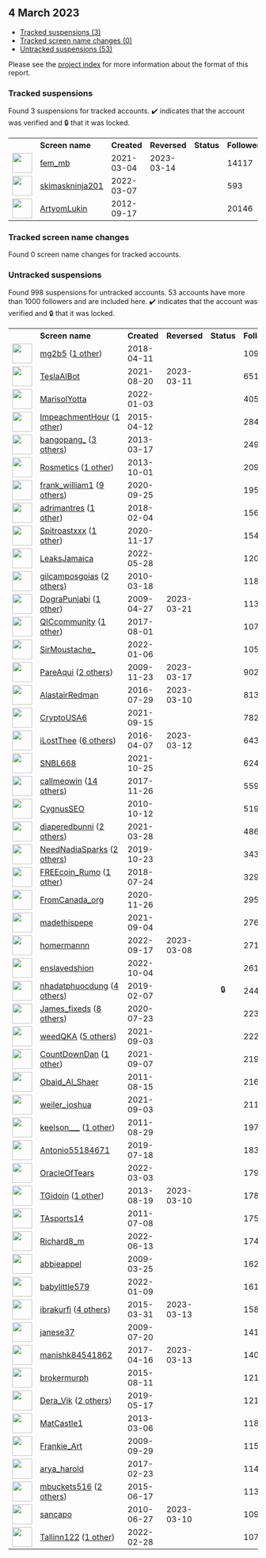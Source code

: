##  4 March 2023

* [Tracked suspensions (3)](#tracked-suspensions)
* [Tracked screen name changes (0)](#tracked-screen-name-changes)
* [Untracked suspensions (53)](#untracked-suspensions)

Please see the [project index](https://github.com/travisbrown/twitter-watch) for more information about the format of this report.

### Tracked suspensions

Found 3 suspensions for tracked accounts.
  ✔️ indicates that the account was verified and 🔒 that it was locked.

<table>
    <tr>
        <th></th>
        <th align="left">Screen name</th>
        <th align="left">Created</th>
        <th align="left">Reversed</th>
        <th align="left">Status</th>
        <th align="left">Followers</th>
        <th align="left">Ranking</th></tr>
    </tr>
        <tr>
            <td><a href="https://twitter.com/intent/user?user_id=1367348957958012930">
                <img src="https://pbs.twimg.com/profile_images/1568740885944307712/Kr8KJ633_normal.jpg" width="40px" height="40px" align="center"/></a>
            </td>
            <td>
                <a href="https://twitter.com/fem_mb">fem_mb</a></td>
            <td>2021-03-04</td>
            <td>2023-03-14</td>
            <td align="center"></td>
            <td>14117</td>
            <td>647</td>
        </tr>
        <tr>
            <td><a href="https://twitter.com/intent/user?user_id=1500692290062491650">
                <img src="https://pbs.twimg.com/profile_images/1538372975367421952/rg4FQskq_normal.jpg" width="40px" height="40px" align="center"/></a>
            </td>
            <td>
                <a href="https://twitter.com/skimaskninja201">skimaskninja201</a></td>
            <td>2022-03-07</td>
            <td></td>
            <td align="center"></td>
            <td>593</td>
            <td>70776</td>
        </tr>
        <tr>
            <td><a href="https://twitter.com/intent/user?user_id=828764756">
                <img src="https://pbs.twimg.com/profile_images/2619243061/yws0v8xjzmpmckpk8c4j_normal.jpeg" width="40px" height="40px" align="center"/></a>
            </td>
            <td>
                <a href="https://twitter.com/ArtyomLukin">ArtyomLukin</a></td>
            <td>2012-09-17</td>
            <td></td>
            <td align="center"></td>
            <td>20146</td>
            <td>73915</td>
        </tr></table>

### Tracked screen name changes

Found 0 screen name changes for tracked accounts.

### Untracked suspensions

Found 998 suspensions for untracked accounts.
53 accounts have more than 1000 followers and are included here.
  ✔️ indicates that the account was verified and 🔒 that it was locked.

<table>
    <tr>
        <th></th>
        <th align="left">Screen name</th>
        <th align="left">Created</th>
        <th align="left">Reversed</th>
        <th align="left">Status</th>
        <th align="left">Followers</th>
    </tr>
        <tr>
            <td><a href="https://twitter.com/intent/user?user_id=983917124648255490">
                <img src="https://pbs.twimg.com/profile_images/1128096156276248576/XxViZQMT_normal.jpg" width="40px" height="40px" align="center"/></a>
            </td>
            <td>
                <a href="https://twitter.com/mg2b5">mg2b5</a>&nbsp;(<a href="https://api.memory.lol/v1/tw/id/983917124648255490">1 other</a>)&nbsp;</td>
            <td>2018-04-11</td>
            <td></td>
            <td align="center"></td>
            <td>1099851</td>
        </tr>
        <tr>
            <td><a href="https://twitter.com/intent/user?user_id=1428789207825256453">
                <img src="https://pbs.twimg.com/profile_images/1594450983484067840/b2tM8AEb_normal.jpg" width="40px" height="40px" align="center"/></a>
            </td>
            <td>
                <a href="https://twitter.com/TeslaAIBot">TeslaAIBot</a></td>
            <td>2021-08-20</td>
            <td>2023-03-11</td>
            <td align="center"></td>
            <td>65130</td>
        </tr>
        <tr>
            <td><a href="https://twitter.com/intent/user?user_id=1477981246663770116">
                <img src="https://pbs.twimg.com/profile_images/1478014611567771649/yzzYsgnr_normal.jpg" width="40px" height="40px" align="center"/></a>
            </td>
            <td>
                <a href="https://twitter.com/MarisolYotta">MarisolYotta</a></td>
            <td>2022-01-03</td>
            <td></td>
            <td align="center"></td>
            <td>40584</td>
        </tr>
        <tr>
            <td><a href="https://twitter.com/intent/user?user_id=3159954231">
                <img src="https://pbs.twimg.com/profile_images/1306689720928346125/ekIo1xnI_normal.jpg" width="40px" height="40px" align="center"/></a>
            </td>
            <td>
                <a href="https://twitter.com/ImpeachmentHour">ImpeachmentHour</a>&nbsp;(<a href="https://api.memory.lol/v1/tw/id/3159954231">1 other</a>)&nbsp;</td>
            <td>2015-04-12</td>
            <td></td>
            <td align="center"></td>
            <td>28436</td>
        </tr>
        <tr>
            <td><a href="https://twitter.com/intent/user?user_id=1274202835">
                <img src="https://pbs.twimg.com/profile_images/1588150281274916865/Lvr2rP2b_normal.jpg" width="40px" height="40px" align="center"/></a>
            </td>
            <td>
                <a href="https://twitter.com/bangopang_">bangopang_</a>&nbsp;(<a href="https://api.memory.lol/v1/tw/id/1274202835">3 others</a>)&nbsp;</td>
            <td>2013-03-17</td>
            <td></td>
            <td align="center"></td>
            <td>24947</td>
        </tr>
        <tr>
            <td><a href="https://twitter.com/intent/user?user_id=1924888399">
                <img src="https://pbs.twimg.com/profile_images/1556258069784526848/QkgJmbzi_normal.jpg" width="40px" height="40px" align="center"/></a>
            </td>
            <td>
                <a href="https://twitter.com/Rosmetics">Rosmetics</a>&nbsp;(<a href="https://api.memory.lol/v1/tw/id/1924888399">1 other</a>)&nbsp;</td>
            <td>2013-10-01</td>
            <td></td>
            <td align="center"></td>
            <td>20901</td>
        </tr>
        <tr>
            <td><a href="https://twitter.com/intent/user?user_id=1309309435458846721">
                <img src="https://pbs.twimg.com/profile_images/1581485499285471232/lJlhtBHv_normal.jpg" width="40px" height="40px" align="center"/></a>
            </td>
            <td>
                <a href="https://twitter.com/frank_william1">frank_william1</a>&nbsp;(<a href="https://api.memory.lol/v1/tw/id/1309309435458846721">9 others</a>)&nbsp;</td>
            <td>2020-09-25</td>
            <td></td>
            <td align="center"></td>
            <td>19562</td>
        </tr>
        <tr>
            <td><a href="https://twitter.com/intent/user?user_id=960277892142915584">
                <img src="https://pbs.twimg.com/profile_images/1510436005647687693/7DzCX6pR_normal.jpg" width="40px" height="40px" align="center"/></a>
            </td>
            <td>
                <a href="https://twitter.com/adrimantres">adrimantres</a>&nbsp;(<a href="https://api.memory.lol/v1/tw/id/960277892142915584">1 other</a>)&nbsp;</td>
            <td>2018-02-04</td>
            <td></td>
            <td align="center"></td>
            <td>15654</td>
        </tr>
        <tr>
            <td><a href="https://twitter.com/intent/user?user_id=1328626770279542786">
                <img src="https://pbs.twimg.com/profile_images/1597187720794853377/oVKoWEO9_normal.jpg" width="40px" height="40px" align="center"/></a>
            </td>
            <td>
                <a href="https://twitter.com/Spitroastxxx">Spitroastxxx</a>&nbsp;(<a href="https://api.memory.lol/v1/tw/id/1328626770279542786">1 other</a>)&nbsp;</td>
            <td>2020-11-17</td>
            <td></td>
            <td align="center"></td>
            <td>15489</td>
        </tr>
        <tr>
            <td><a href="https://twitter.com/intent/user?user_id=1530567924209041408">
                <img src="https://pbs.twimg.com/profile_images/1530568782661529605/8pCWtCgU_normal.jpg" width="40px" height="40px" align="center"/></a>
            </td>
            <td>
                <a href="https://twitter.com/LeaksJamaica">LeaksJamaica</a></td>
            <td>2022-05-28</td>
            <td></td>
            <td align="center"></td>
            <td>12010</td>
        </tr>
        <tr>
            <td><a href="https://twitter.com/intent/user?user_id=124293813">
                <img src="https://pbs.twimg.com/profile_images/1461741831889301515/-hTfoBD__normal.jpg" width="40px" height="40px" align="center"/></a>
            </td>
            <td>
                <a href="https://twitter.com/gilcamposgoias">gilcamposgoias</a>&nbsp;(<a href="https://api.memory.lol/v1/tw/id/124293813">2 others</a>)&nbsp;</td>
            <td>2010-03-18</td>
            <td></td>
            <td align="center"></td>
            <td>11885</td>
        </tr>
        <tr>
            <td><a href="https://twitter.com/intent/user?user_id=35694762">
                <img src="https://pbs.twimg.com/profile_images/1533440211480326146/VOgDZuyE_normal.jpg" width="40px" height="40px" align="center"/></a>
            </td>
            <td>
                <a href="https://twitter.com/DograPunjabi">DograPunjabi</a>&nbsp;(<a href="https://api.memory.lol/v1/tw/id/35694762">1 other</a>)&nbsp;</td>
            <td>2009-04-27</td>
            <td>2023-03-21</td>
            <td align="center"></td>
            <td>11396</td>
        </tr>
        <tr>
            <td><a href="https://twitter.com/intent/user?user_id=892425894073118720">
                <img src="https://pbs.twimg.com/profile_images/1507330966435647492/BbvtXGc__normal.jpg" width="40px" height="40px" align="center"/></a>
            </td>
            <td>
                <a href="https://twitter.com/QICcommunity">QICcommunity</a>&nbsp;(<a href="https://api.memory.lol/v1/tw/id/892425894073118720">1 other</a>)&nbsp;</td>
            <td>2017-08-01</td>
            <td></td>
            <td align="center"></td>
            <td>10751</td>
        </tr>
        <tr>
            <td><a href="https://twitter.com/intent/user?user_id=1479150702886850564">
                <img src="https://pbs.twimg.com/profile_images/1479151420012171268/iiI7GNdH_normal.jpg" width="40px" height="40px" align="center"/></a>
            </td>
            <td>
                <a href="https://twitter.com/SirMoustache_">SirMoustache_</a></td>
            <td>2022-01-06</td>
            <td></td>
            <td align="center"></td>
            <td>10538</td>
        </tr>
        <tr>
            <td><a href="https://twitter.com/intent/user?user_id=92087422">
                <img src="https://pbs.twimg.com/profile_images/1530269088341274625/CMPWEQsB_normal.jpg" width="40px" height="40px" align="center"/></a>
            </td>
            <td>
                <a href="https://twitter.com/PareAqui">PareAqui</a>&nbsp;(<a href="https://api.memory.lol/v1/tw/id/92087422">2 others</a>)&nbsp;</td>
            <td>2009-11-23</td>
            <td>2023-03-17</td>
            <td align="center"></td>
            <td>9020</td>
        </tr>
        <tr>
            <td><a href="https://twitter.com/intent/user?user_id=759090314967736320">
                <img src="https://pbs.twimg.com/profile_images/1025734597370372101/iHE_75Pb_normal.jpg" width="40px" height="40px" align="center"/></a>
            </td>
            <td>
                <a href="https://twitter.com/AlastairRedman">AlastairRedman</a></td>
            <td>2016-07-29</td>
            <td>2023-03-10</td>
            <td align="center"></td>
            <td>8137</td>
        </tr>
        <tr>
            <td><a href="https://twitter.com/intent/user?user_id=1438107516924092425">
                <img src="https://pbs.twimg.com/profile_images/1438656063973195778/bbaPO_jS_normal.jpg" width="40px" height="40px" align="center"/></a>
            </td>
            <td>
                <a href="https://twitter.com/CryptoUSA6">CryptoUSA6</a></td>
            <td>2021-09-15</td>
            <td></td>
            <td align="center"></td>
            <td>7822</td>
        </tr>
        <tr>
            <td><a href="https://twitter.com/intent/user?user_id=718030392264167424">
                <img src="https://pbs.twimg.com/profile_images/1349453687593295873/OaRVMikQ_normal.jpg" width="40px" height="40px" align="center"/></a>
            </td>
            <td>
                <a href="https://twitter.com/iLostThee">iLostThee</a>&nbsp;(<a href="https://api.memory.lol/v1/tw/id/718030392264167424">6 others</a>)&nbsp;</td>
            <td>2016-04-07</td>
            <td>2023-03-12</td>
            <td align="center"></td>
            <td>6432</td>
        </tr>
        <tr>
            <td><a href="https://twitter.com/intent/user?user_id=1452648950163382274">
                <img src="https://pbs.twimg.com/profile_images/1452649084280455172/FFr_pLPO_normal.jpg" width="40px" height="40px" align="center"/></a>
            </td>
            <td>
                <a href="https://twitter.com/SNBL668">SNBL668</a></td>
            <td>2021-10-25</td>
            <td></td>
            <td align="center"></td>
            <td>6243</td>
        </tr>
        <tr>
            <td><a href="https://twitter.com/intent/user?user_id=934768681824829441">
                <img src="https://pbs.twimg.com/profile_images/1594135768959635456/ENsHAbbM_normal.jpg" width="40px" height="40px" align="center"/></a>
            </td>
            <td>
                <a href="https://twitter.com/callmeowin">callmeowin</a>&nbsp;(<a href="https://api.memory.lol/v1/tw/id/934768681824829441">14 others</a>)&nbsp;</td>
            <td>2017-11-26</td>
            <td></td>
            <td align="center"></td>
            <td>5598</td>
        </tr>
        <tr>
            <td><a href="https://twitter.com/intent/user?user_id=201802498">
                <img src="https://pbs.twimg.com/profile_images/2401109926/zrwmjvl8k18etp0pyogd_normal.jpeg" width="40px" height="40px" align="center"/></a>
            </td>
            <td>
                <a href="https://twitter.com/CygnusSEO">CygnusSEO</a></td>
            <td>2010-10-12</td>
            <td></td>
            <td align="center"></td>
            <td>5194</td>
        </tr>
        <tr>
            <td><a href="https://twitter.com/intent/user?user_id=1376119088032874496">
                <img src="https://pbs.twimg.com/profile_images/1549877859220688897/2xcrQz_e_normal.jpg" width="40px" height="40px" align="center"/></a>
            </td>
            <td>
                <a href="https://twitter.com/diaperedbunni">diaperedbunni</a>&nbsp;(<a href="https://api.memory.lol/v1/tw/id/1376119088032874496">2 others</a>)&nbsp;</td>
            <td>2021-03-28</td>
            <td></td>
            <td align="center"></td>
            <td>4865</td>
        </tr>
        <tr>
            <td><a href="https://twitter.com/intent/user?user_id=1186853093641580544">
                <img src="https://pbs.twimg.com/profile_images/1523023122261282816/hWVL9GFs_normal.jpg" width="40px" height="40px" align="center"/></a>
            </td>
            <td>
                <a href="https://twitter.com/NeedNadiaSparks">NeedNadiaSparks</a>&nbsp;(<a href="https://api.memory.lol/v1/tw/id/1186853093641580544">2 others</a>)&nbsp;</td>
            <td>2019-10-23</td>
            <td></td>
            <td align="center"></td>
            <td>3434</td>
        </tr>
        <tr>
            <td><a href="https://twitter.com/intent/user?user_id=1021698682998075393">
                <img src="https://pbs.twimg.com/profile_images/1552958439101693953/H2knLhCM_normal.jpg" width="40px" height="40px" align="center"/></a>
            </td>
            <td>
                <a href="https://twitter.com/FREEcoin_Rumo">FREEcoin_Rumo</a>&nbsp;(<a href="https://api.memory.lol/v1/tw/id/1021698682998075393">1 other</a>)&nbsp;</td>
            <td>2018-07-24</td>
            <td></td>
            <td align="center"></td>
            <td>3293</td>
        </tr>
        <tr>
            <td><a href="https://twitter.com/intent/user?user_id=1332027359118192642">
                <img src="https://pbs.twimg.com/profile_images/1598776924758806542/iI4z86XS_normal.jpg" width="40px" height="40px" align="center"/></a>
            </td>
            <td>
                <a href="https://twitter.com/FromCanada_org">FromCanada_org</a></td>
            <td>2020-11-26</td>
            <td></td>
            <td align="center"></td>
            <td>2957</td>
        </tr>
        <tr>
            <td><a href="https://twitter.com/intent/user?user_id=1433980609458806784">
                <img src="https://pbs.twimg.com/profile_images/1590701821256925184/FQpV0WDX_normal.jpg" width="40px" height="40px" align="center"/></a>
            </td>
            <td>
                <a href="https://twitter.com/madethispepe">madethispepe</a></td>
            <td>2021-09-04</td>
            <td></td>
            <td align="center"></td>
            <td>2763</td>
        </tr>
        <tr>
            <td><a href="https://twitter.com/intent/user?user_id=1571062670899511298">
                <img src="https://pbs.twimg.com/profile_images/1574765895649558528/A8I_ACIG_normal.jpg" width="40px" height="40px" align="center"/></a>
            </td>
            <td>
                <a href="https://twitter.com/homermannn">homermannn</a></td>
            <td>2022-09-17</td>
            <td>2023-03-08</td>
            <td align="center"></td>
            <td>2717</td>
        </tr>
        <tr>
            <td><a href="https://twitter.com/intent/user?user_id=1577137151053119489">
                <img src="https://pbs.twimg.com/profile_images/1593350897043738628/SqXE-C6Z_normal.jpg" width="40px" height="40px" align="center"/></a>
            </td>
            <td>
                <a href="https://twitter.com/enslavedshion">enslavedshion</a></td>
            <td>2022-10-04</td>
            <td></td>
            <td align="center"></td>
            <td>2614</td>
        </tr>
        <tr>
            <td><a href="https://twitter.com/intent/user?user_id=1093458385524019200">
                <img src="https://pbs.twimg.com/profile_images/1591763074695823362/TbLn_9vm_normal.jpg" width="40px" height="40px" align="center"/></a>
            </td>
            <td>
                <a href="https://twitter.com/nhadatphuocdung">nhadatphuocdung</a>&nbsp;(<a href="https://api.memory.lol/v1/tw/id/1093458385524019200">4 others</a>)&nbsp;</td>
            <td>2019-02-07</td>
            <td></td>
            <td align="center">🔒</td>
            <td>2446</td>
        </tr>
        <tr>
            <td><a href="https://twitter.com/intent/user?user_id=1286423272867991554">
                <img src="https://pbs.twimg.com/profile_images/1596816368032223234/MP6jnv4K_normal.jpg" width="40px" height="40px" align="center"/></a>
            </td>
            <td>
                <a href="https://twitter.com/James_fixeds">James_fixeds</a>&nbsp;(<a href="https://api.memory.lol/v1/tw/id/1286423272867991554">8 others</a>)&nbsp;</td>
            <td>2020-07-23</td>
            <td></td>
            <td align="center"></td>
            <td>2232</td>
        </tr>
        <tr>
            <td><a href="https://twitter.com/intent/user?user_id=1433883387991887911">
                <img src="https://pbs.twimg.com/profile_images/1592327522452062209/xFdYHgNt_normal.jpg" width="40px" height="40px" align="center"/></a>
            </td>
            <td>
                <a href="https://twitter.com/weedQKA">weedQKA</a>&nbsp;(<a href="https://api.memory.lol/v1/tw/id/1433883387991887911">5 others</a>)&nbsp;</td>
            <td>2021-09-03</td>
            <td></td>
            <td align="center"></td>
            <td>2223</td>
        </tr>
        <tr>
            <td><a href="https://twitter.com/intent/user?user_id=1435109355355926530">
                <img src="https://pbs.twimg.com/profile_images/1589321850810961920/AqXMIWSw_normal.jpg" width="40px" height="40px" align="center"/></a>
            </td>
            <td>
                <a href="https://twitter.com/CountDownDan">CountDownDan</a>&nbsp;(<a href="https://api.memory.lol/v1/tw/id/1435109355355926530">1 other</a>)&nbsp;</td>
            <td>2021-09-07</td>
            <td></td>
            <td align="center"></td>
            <td>2198</td>
        </tr>
        <tr>
            <td><a href="https://twitter.com/intent/user?user_id=355682046">
                <img src="https://pbs.twimg.com/profile_images/1502749944414879747/MShVPPDG_normal.jpg" width="40px" height="40px" align="center"/></a>
            </td>
            <td>
                <a href="https://twitter.com/Obaid_Al_Shaer">Obaid_Al_Shaer</a></td>
            <td>2011-08-15</td>
            <td></td>
            <td align="center"></td>
            <td>2163</td>
        </tr>
        <tr>
            <td><a href="https://twitter.com/intent/user?user_id=1433770524493156352">
                <img src="https://pbs.twimg.com/profile_images/1593873647097167872/xzSOecVM_normal.jpg" width="40px" height="40px" align="center"/></a>
            </td>
            <td>
                <a href="https://twitter.com/weiler_joshua">weiler_joshua</a></td>
            <td>2021-09-03</td>
            <td></td>
            <td align="center"></td>
            <td>2116</td>
        </tr>
        <tr>
            <td><a href="https://twitter.com/intent/user?user_id=364488675">
                <img src="https://pbs.twimg.com/profile_images/1117055265201737728/OjJltrjN_normal.jpg" width="40px" height="40px" align="center"/></a>
            </td>
            <td>
                <a href="https://twitter.com/keelson___">keelson___</a>&nbsp;(<a href="https://api.memory.lol/v1/tw/id/364488675">1 other</a>)&nbsp;</td>
            <td>2011-08-29</td>
            <td></td>
            <td align="center"></td>
            <td>1973</td>
        </tr>
        <tr>
            <td><a href="https://twitter.com/intent/user?user_id=1151805316344025090">
                <img src="https://pbs.twimg.com/profile_images/1465003653098577925/QxLg4zyn_normal.jpg" width="40px" height="40px" align="center"/></a>
            </td>
            <td>
                <a href="https://twitter.com/Antonio55184671">Antonio55184671</a></td>
            <td>2019-07-18</td>
            <td></td>
            <td align="center"></td>
            <td>1830</td>
        </tr>
        <tr>
            <td><a href="https://twitter.com/intent/user?user_id=1499476545177538566">
                <img src="https://pbs.twimg.com/profile_images/1556028122193170438/aTFiTwx0_normal.jpg" width="40px" height="40px" align="center"/></a>
            </td>
            <td>
                <a href="https://twitter.com/OracleOfTears">OracleOfTears</a></td>
            <td>2022-03-03</td>
            <td></td>
            <td align="center"></td>
            <td>1796</td>
        </tr>
        <tr>
            <td><a href="https://twitter.com/intent/user?user_id=1683092186">
                <img src="https://pbs.twimg.com/profile_images/984736740039643136/fIi9wuhI_normal.jpg" width="40px" height="40px" align="center"/></a>
            </td>
            <td>
                <a href="https://twitter.com/TGidoin">TGidoin</a>&nbsp;(<a href="https://api.memory.lol/v1/tw/id/1683092186">1 other</a>)&nbsp;</td>
            <td>2013-08-19</td>
            <td>2023-03-10</td>
            <td align="center"></td>
            <td>1789</td>
        </tr>
        <tr>
            <td><a href="https://twitter.com/intent/user?user_id=331397141">
                <img src="https://pbs.twimg.com/profile_images/1594079000221126656/5qe7bTnd_normal.jpg" width="40px" height="40px" align="center"/></a>
            </td>
            <td>
                <a href="https://twitter.com/TAsports14">TAsports14</a></td>
            <td>2011-07-08</td>
            <td></td>
            <td align="center"></td>
            <td>1754</td>
        </tr>
        <tr>
            <td><a href="https://twitter.com/intent/user?user_id=1536312099177111552">
                <img src="https://pbs.twimg.com/profile_images/1557951365665652736/d9NeQRV0_normal.jpg" width="40px" height="40px" align="center"/></a>
            </td>
            <td>
                <a href="https://twitter.com/Richard8_m">Richard8_m</a></td>
            <td>2022-06-13</td>
            <td></td>
            <td align="center"></td>
            <td>1741</td>
        </tr>
        <tr>
            <td><a href="https://twitter.com/intent/user?user_id=26394983">
                <img src="https://pbs.twimg.com/profile_images/1065087772678127616/aW9oNEJg_normal.jpg" width="40px" height="40px" align="center"/></a>
            </td>
            <td>
                <a href="https://twitter.com/abbieappel">abbieappel</a></td>
            <td>2009-03-25</td>
            <td></td>
            <td align="center"></td>
            <td>1623</td>
        </tr>
        <tr>
            <td><a href="https://twitter.com/intent/user?user_id=1480168777446682625">
                <img src="https://pbs.twimg.com/profile_images/1480171056316878848/sO0xBYvj_normal.jpg" width="40px" height="40px" align="center"/></a>
            </td>
            <td>
                <a href="https://twitter.com/babylittle579">babylittle579</a></td>
            <td>2022-01-09</td>
            <td></td>
            <td align="center"></td>
            <td>1612</td>
        </tr>
        <tr>
            <td><a href="https://twitter.com/intent/user?user_id=3120762967">
                <img src="https://pbs.twimg.com/profile_images/1292860074696880129/1Ps9edmi_normal.jpg" width="40px" height="40px" align="center"/></a>
            </td>
            <td>
                <a href="https://twitter.com/ibrakurfi">ibrakurfi</a>&nbsp;(<a href="https://api.memory.lol/v1/tw/id/3120762967">4 others</a>)&nbsp;</td>
            <td>2015-03-31</td>
            <td>2023-03-13</td>
            <td align="center"></td>
            <td>1583</td>
        </tr>
        <tr>
            <td><a href="https://twitter.com/intent/user?user_id=58596281">
                <img src="https://pbs.twimg.com/profile_images/1268724666085982209/ee0xBBCq_normal.jpg" width="40px" height="40px" align="center"/></a>
            </td>
            <td>
                <a href="https://twitter.com/janese37">janese37</a></td>
            <td>2009-07-20</td>
            <td></td>
            <td align="center"></td>
            <td>1418</td>
        </tr>
        <tr>
            <td><a href="https://twitter.com/intent/user?user_id=853524003633287168">
                <img src="https://pbs.twimg.com/profile_images/864771058640887808/zjdvXR3p_normal.jpg" width="40px" height="40px" align="center"/></a>
            </td>
            <td>
                <a href="https://twitter.com/manishk84541862">manishk84541862</a></td>
            <td>2017-04-16</td>
            <td>2023-03-13</td>
            <td align="center"></td>
            <td>1404</td>
        </tr>
        <tr>
            <td><a href="https://twitter.com/intent/user?user_id=3312585428">
                <img src="https://pbs.twimg.com/profile_images/1269375469809434625/Tun0fHtd_normal.jpg" width="40px" height="40px" align="center"/></a>
            </td>
            <td>
                <a href="https://twitter.com/brokermurph">brokermurph</a></td>
            <td>2015-08-11</td>
            <td></td>
            <td align="center"></td>
            <td>1219</td>
        </tr>
        <tr>
            <td><a href="https://twitter.com/intent/user?user_id=1129430403633352704">
                <img src="https://pbs.twimg.com/profile_images/1588246722014285828/9qzTuhTV_normal.jpg" width="40px" height="40px" align="center"/></a>
            </td>
            <td>
                <a href="https://twitter.com/Dera_Vik">Dera_Vik</a>&nbsp;(<a href="https://api.memory.lol/v1/tw/id/1129430403633352704">2 others</a>)&nbsp;</td>
            <td>2019-05-17</td>
            <td></td>
            <td align="center"></td>
            <td>1210</td>
        </tr>
        <tr>
            <td><a href="https://twitter.com/intent/user?user_id=1246210638">
                <img src="https://pbs.twimg.com/profile_images/3345474215/dee253e189a97093571aafaa336e812d_normal.jpeg" width="40px" height="40px" align="center"/></a>
            </td>
            <td>
                <a href="https://twitter.com/MatCastle1">MatCastle1</a></td>
            <td>2013-03-06</td>
            <td></td>
            <td align="center"></td>
            <td>1181</td>
        </tr>
        <tr>
            <td><a href="https://twitter.com/intent/user?user_id=78404000">
                <img src="https://pbs.twimg.com/profile_images/1245396886774677505/RMy6u_1y_normal.jpg" width="40px" height="40px" align="center"/></a>
            </td>
            <td>
                <a href="https://twitter.com/Frankie_Art">Frankie_Art</a></td>
            <td>2009-09-29</td>
            <td></td>
            <td align="center"></td>
            <td>1158</td>
        </tr>
        <tr>
            <td><a href="https://twitter.com/intent/user?user_id=834866904611291136">
                <img src="https://pbs.twimg.com/profile_images/1568178514444095488/_BKm9oPR_normal.jpg" width="40px" height="40px" align="center"/></a>
            </td>
            <td>
                <a href="https://twitter.com/arya_harold">arya_harold</a></td>
            <td>2017-02-23</td>
            <td></td>
            <td align="center"></td>
            <td>1148</td>
        </tr>
        <tr>
            <td><a href="https://twitter.com/intent/user?user_id=3330366483">
                <img src="https://pbs.twimg.com/profile_images/1573412572459679757/16hiADW__normal.jpg" width="40px" height="40px" align="center"/></a>
            </td>
            <td>
                <a href="https://twitter.com/mbuckets516">mbuckets516</a>&nbsp;(<a href="https://api.memory.lol/v1/tw/id/3330366483">2 others</a>)&nbsp;</td>
            <td>2015-06-17</td>
            <td></td>
            <td align="center"></td>
            <td>1135</td>
        </tr>
        <tr>
            <td><a href="https://twitter.com/intent/user?user_id=160030183">
                <img src="https://pbs.twimg.com/profile_images/1314331190728499200/0grepao6_normal.jpg" width="40px" height="40px" align="center"/></a>
            </td>
            <td>
                <a href="https://twitter.com/sancapo">sancapo</a></td>
            <td>2010-06-27</td>
            <td>2023-03-10</td>
            <td align="center"></td>
            <td>1097</td>
        </tr>
        <tr>
            <td><a href="https://twitter.com/intent/user?user_id=1498229709427163141">
                <img src="https://pbs.twimg.com/profile_images/1527658808071315456/KZHl8c28_normal.jpg" width="40px" height="40px" align="center"/></a>
            </td>
            <td>
                <a href="https://twitter.com/Tallinn122">Tallinn122</a>&nbsp;(<a href="https://api.memory.lol/v1/tw/id/1498229709427163141">1 other</a>)&nbsp;</td>
            <td>2022-02-28</td>
            <td></td>
            <td align="center"></td>
            <td>1071</td>
        </tr></table>
